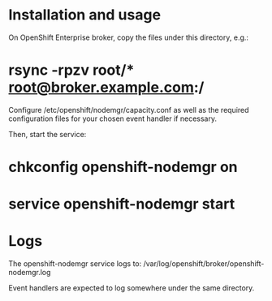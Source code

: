 Installation and usage
======================

On OpenShift Enterprise broker, copy the files under this directory, e.g.:

  # rsync -rpzv root/* root@broker.example.com:/

Configure /etc/openshift/nodemgr/capacity.conf as well as the required
configuration files for your chosen event handler if necessary.

Then, start the service:

  # chkconfig openshift-nodemgr on
  # service openshift-nodemgr start

Logs
====

The openshift-nodemgr service logs to:
/var/log/openshift/broker/openshift-nodemgr.log

Event handlers are expected to log somewhere under the same directory.

